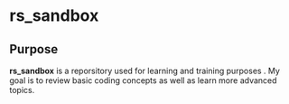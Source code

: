 # rs_sandbox

## Purpose
**rs_sandbox** is a reporsitory used for learning and training purposes .
My goal is to review basic coding concepts as well as learn more advanced topics.

